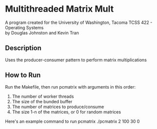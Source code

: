 # Multithreaded Matrix Mult
A program created for the University of Washington, Tacoma TCSS 422 - Operating Systems\
by Douglas Johnston and Kevin Tran

## Description
Uses the producer-consumer pattern to perform matrix multiplications

## How to Run
Run the Makefile, then run pcmatrix with arguments in this order:
1. The number of worker threads
2. The size of the bunded buffer
3. The number of matrices to produce/consume
4. The size 1-n of the matrices, or 0 for random matrices

Here's an example command to run pcmatrix
./pcmatrix 2 100 30 0
